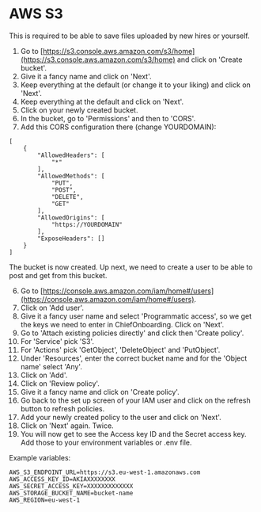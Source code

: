 # AWS S3

This is required to be able to save files uploaded by new hires or yourself.

1. Go to [https://s3.console.aws.amazon.com/s3/home](https://s3.console.aws.amazon.com/s3/home) and click on 'Create bucket'.
2. Give it a fancy name and click on 'Next'.
3. Keep everything at the default (or change it to your liking) and click on 'Next'.
4. Keep everything at the default and click on 'Next'.
5. Click on your newly created bucket.
6. In the bucket, go to 'Permissions' and then to 'CORS'.
7. Add this CORS configuration there (change YOURDOMAIN):

```
[
    {
        "AllowedHeaders": [
            "*"
        ],
        "AllowedMethods": [
            "PUT",
            "POST",
            "DELETE",
            "GET"
        ],
        "AllowedOrigins": [
            "https://YOURDOMAIN"
        ],
        "ExposeHeaders": []
    }
]
``` 

The bucket is now created. Up next, we need to create a user to be able to post and get from this bucket.

6. Go to [https://console.aws.amazon.com/iam/home#/users](https://console.aws.amazon.com/iam/home#/users).
7. Click on 'Add user'.
8. Give it a fancy user name and select 'Programmatic access', so we get the keys we need to enter in ChiefOnboarding. Click on 'Next'.
9. Go to 'Attach existing policies directly' and click then 'Create policy'.
10. For 'Service' pick 'S3'.
11. For 'Actions' pick 'GetObject', 'DeleteObject' and 'PutObject'. 
12. Under 'Resources', enter the correct bucket name and for the 'Object name' select 'Any'.
13. Click on 'Add'.
14. Click on 'Review policy'.
15. Give it a fancy name and click on 'Create policy'.
16. Go back to the set up screen of your IAM user and click on the refresh button to refresh policies. 
17. Add your newly created policy to the user and click on 'Next'.
18. Click on 'Next' again. Twice.
19. You will now get to see the Access key ID and the Secret access key. Add those to your environment variables or .env file. 

Example variables:
```
AWS_S3_ENDPOINT_URL=https://s3.eu-west-1.amazonaws.com
AWS_ACCESS_KEY_ID=AKIAXXXXXXXX
AWS_SECRET_ACCESS_KEY=XXXXXXXXXXXXX
AWS_STORAGE_BUCKET_NAME=bucket-name
AWS_REGION=eu-west-1
```